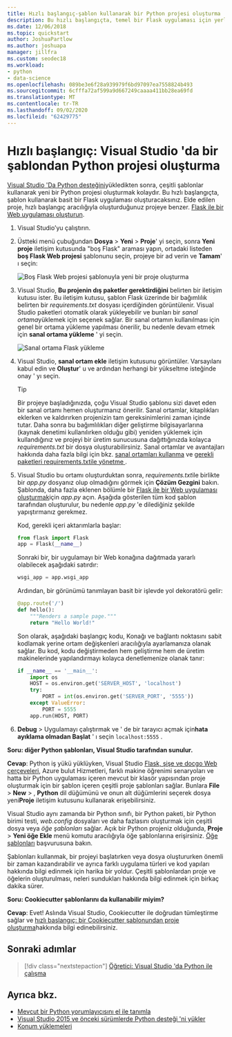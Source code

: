 ```yaml
---
title: Hızlı başlangıç-şablon kullanarak bir Python projesi oluşturma
description: Bu hızlı başlangıçta, temel bir Flask uygulaması için yerleşik şablonu kullanarak Python için bir Visual Studio projesi oluşturacaksınız.
ms.date: 12/06/2018
ms.topic: quickstart
author: JoshuaPartlow
ms.author: joshuapa
manager: jillfra
ms.custom: seodec18
ms.workload:
- python
- data-science
ms.openlocfilehash: 089be3e6f28a939979f6bd97097ea7558824b493
ms.sourcegitcommit: 6cfffa72af599a9d667249caaaa411bb28ea69fd
ms.translationtype: MT
ms.contentlocale: tr-TR
ms.lasthandoff: 09/02/2020
ms.locfileid: "62429775"
---
```

# <a name="quickstart-create-a-python-project-from-a-template-in-visual-studio"></a>Hızlı başlangıç: Visual Studio 'da bir şablondan Python projesi oluşturma

[Visual Studio 'Da Python desteğini](installing-python-support-in-visual-studio.md)yükledikten sonra, çeşitli şablonlar kullanarak yeni bir Python projesi oluşturmak kolaydır. Bu hızlı başlangıçta, şablon kullanarak basit bir Flask uygulaması oluşturacaksınız. Elde edilen proje, hızlı başlangıç aracılığıyla oluşturduğunuz projeye benzer. [Flask ile bir Web uygulaması oluşturun](../ide/quickstart-python.md).

1. Visual Studio’yu çalıştırın.

1. Üstteki menü çubuğundan **Dosya**  >  **Yeni**  >  **Proje**' yi seçin, sonra **Yeni proje** iletişim kutusunda "boş Flask" araması yapın, ortadaki listeden **boş Flask Web projesi** şablonunu seçin, projeye bir ad verin ve **Tamam**' ı seçin:

    ![Boş Flask Web projesi şablonuyla yeni bir proje oluşturma](media/quickstart-python-06-blank-flask-template.png)

1. Visual Studio, **Bu projenin dış paketler gerektirdiğini** belirten bir iletişim kutusu ister. Bu iletişim kutusu, şablon Flask üzerinde bir bağımlılık belirten bir *requirements.txt* dosyası içerdiğinden görüntülenir. Visual Studio paketleri otomatik olarak yükleyebilir ve bunları bir *sanal ortama*yüklemek için seçenek sağlar. Bir sanal ortamın kullanılması için genel bir ortama yükleme yapılması önerilir, bu nedenle devam etmek için **sanal ortama yükleme** ' yi seçin.

    ![Sanal ortama Flask yükleme](media/quickstart-python-07-install-into-virtual-environment.png)

1. Visual Studio, **sanal ortam ekle** iletişim kutusunu görüntüler. Varsayılanı kabul edin ve **Oluştur**' u ve ardından herhangi bir yükseltme isteğinde onay ' yı seçin.

    > [!Tip]
    > Bir projeye başladığınızda, çoğu Visual Studio şablonu sizi davet eden bir sanal ortamı hemen oluşturmanız önerilir. Sanal ortamlar, kitaplıkları eklerken ve kaldırırken projenizin tam gereksinimlerini zaman içinde tutar. Daha sonra bu bağımlılıkları diğer geliştirme bilgisayarlarına (kaynak denetimi kullanılırken olduğu gibi) yeniden yüklemek için kullandığınız ve projeyi bir üretim sunucusuna dağıttığınızda kolayca *requirements.txt* bir dosya oluşturabilirsiniz. Sanal ortamlar ve avantajları hakkında daha fazla bilgi için bkz. [sanal ortamları kullanma](../python/selecting-a-python-environment-for-a-project.md#use-virtual-environments) ve [gerekli paketleri requirements.txtile yönetme ](../python/managing-required-packages-with-requirements-txt.md).

1. Visual Studio bu ortamı oluşturduktan sonra, *requirements.txt*ile birlikte bir *app.py* dosyanız olup olmadığını görmek için **Çözüm Gezgini** bakın. Şablonda, daha fazla eklenen bölümle bir [Flask ile bir Web uygulaması oluşturmak](../ide/quickstart-python.md)için *app.py* açın. Aşağıda gösterilen tüm kod şablon tarafından oluşturulur, bu nedenle *app.py* 'e dilediğiniz şekilde yapıştırmanız gerekmez.

    Kod, gerekli içeri aktarımlarla başlar:

    ```python
    from flask import Flask
    app = Flask(__name__)
    ```

    Sonraki bir, bir uygulamayı bir Web konağına dağıtmada yararlı olabilecek aşağıdaki satırdır:

    ```python
    wsgi_app = app.wsgi_app
    ```

    Ardından, bir görünümü tanımlayan basit bir işlevde yol dekoratörü gelir:

    ```python
    @app.route('/')
    def hello():
        """Renders a sample page."""
        return "Hello World!"
    ```

    Son olarak, aşağıdaki başlangıç kodu, Konağı ve bağlantı noktasını sabit kodlamak yerine ortam değişkenleri aracılığıyla ayarlamanıza olanak sağlar. Bu kod, kodu değiştirmeden hem geliştirme hem de üretim makinelerinde yapılandırmayı kolayca denetlemenize olanak tanır:

    ```python
    if __name__ == '__main__':
        import os
        HOST = os.environ.get('SERVER_HOST', 'localhost')
        try:
            PORT = int(os.environ.get('SERVER_PORT', '5555'))
        except ValueError:
            PORT = 5555
        app.run(HOST, PORT)
    ```

1. **Debug**  >  Uygulamayı çalıştırmak ve ' de bir tarayıcı açmak için**hata ayıklama olmadan Başlat** ' ı seçin `localhost:5555` .

**Soru: diğer Python şablonları, Visual Studio tarafından sunulur.**

**Cevap**: Python iş yükü yüklüyken, Visual Studio [Flask, şişe ve docgo Web çerçeveleri](../python/python-web-application-project-templates.md), Azure bulut Hizmetleri, farklı makine öğrenimi senaryoları ve hatta bir Python uygulaması içeren mevcut bir klasör yapısından proje oluşturmak için bir şablon içeren çeşitli proje şablonları sağlar. Bunlara **File**  >  **New**  >  , **Python** dil düğümünü ve onun alt düğümlerini seçerek dosya yeni**Proje** iletişim kutusunu kullanarak erişebilirsiniz.

Visual Studio aynı zamanda bir Python sınıfı, bir Python paketi, bir Python birimi testi, *web.config* dosyaları ve daha fazlasını oluşturmak için çeşitli dosya veya *öğe şablonları* sağlar. Açık bir Python projeniz olduğunda, **Proje**  >  **Yeni öğe Ekle** menü komutu aracılığıyla öğe şablonlarına erişirsiniz. [Öğe şablonları](python-item-templates.md) başvurusuna bakın.

Şablonları kullanmak, bir projeyi başlatırken veya dosya oluştururken önemli bir zaman kazandırabilir ve ayrıca farklı uygulama türleri ve kod yapıları hakkında bilgi edinmek için harika bir yoldur. Çeşitli şablonlardan proje ve öğelerin oluşturulması, neleri sundukları hakkında bilgi edinmek için birkaç dakika sürer.

**Soru: Cookiecutter şablonlarını da kullanabilir miyim?**

**Cevap**: Evet! Aslında Visual Studio, Cookiecutter ile doğrudan tümleştirme sağlar ve [hızlı başlangıç: bir Cookiecutter şablonundan proje oluşturma](../python/quickstart-04-python-in-visual-studio-project-from-cookiecutter.md)hakkında bilgi edinebilirsiniz.

## <a name="next-steps"></a>Sonraki adımlar

> [!div class="nextstepaction"]
> [Öğretici: Visual Studio 'da Python ile çalışma](tutorial-working-with-python-in-visual-studio-step-01-create-project.md)

## <a name="see-also"></a>Ayrıca bkz.

- [Mevcut bir Python yorumlayıcısını el ile tanımla](managing-python-environments-in-visual-studio.md#manually-identify-an-existing-environment)
- [Visual Studio 2015 ve önceki sürümlerde Python desteği 'ni yükler](installing-python-support-in-visual-studio.md)
- [Konum yüklemeleri](installing-python-support-in-visual-studio.md#install-locations)

